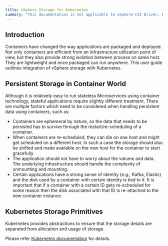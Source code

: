 ```yaml
---
title: vSphere Storage for Kubernetes
summary: "This documentation is not applicable to vSphere CSI Driver. Please visit https://vsphere-csi-driver.sigs.k8s.io/ for information about vSphere CSI Driver."
---
```


## Introduction

Containers have changed the way applications are packaged and deployed. Not only containers are efficient from an infrastructure utilization point of view, but they also provide strong isolation between process on same host. They are lightweight and once packaged can run anywhere. This user guide outlines integration of vSphere storage with Kubernetes.

## Persistent Storage in Container World

Although it is relatively easy to run stateless Microservices using container technology, stateful applications require slightly different treatment. There are multiple factors which need to be considered when handling persistent data using containers, such as:

* Containers are ephemeral by nature, so the data that needs to be persisted has to survive through the restart/re-scheduling of a container.
* When containers are re-scheduled, they can die on one host and might get scheduled on a different host. In such a case the storage should also be shifted and made available on the new host for the container to start gracefully.
* The application should not have to worry about the volume and data. The underlying infrastructure should handle the complexity of unmounting and mounting.
* Certain applications have a strong sense of identity (e.g.; Kafka, Elastic) and the disk used by a container with certain identity is tied to it. It is important that if a container with a certain ID gets re-scheduled for some reason then the disk associated with that ID is re-attached to the new container instance.

## Kubernetes Storage Primitives

Kubernetes provides abstractions to ensure that the storage details are separated from allocation and usage of storage.

Please refer [Kubernetes documentation](https://kubernetes.io/docs/concepts/storage/volumes/) for details.
